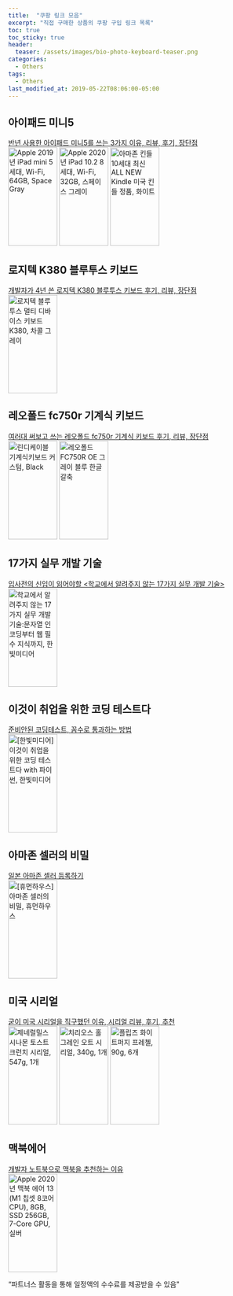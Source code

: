```yaml
---
title:  "쿠팡 링크 모음"
excerpt: "직접 구매한 상품의 쿠팡 구입 링크 목록"
toc: true
toc_sticky: true
header:
  teaser: /assets/images/bio-photo-keyboard-teaser.png
categories:
  - Others
tags:
  - Others
last_modified_at: 2019-05-22T08:06:00-05:00
---
```


## 아이패드 미니5
[반년 사용한 아이패드 미니5를 쓰는 3가지 이유, 리뷰, 후기, 장단점](https://blog.naver.com/donggyu_rhee/222157621026)  
<a href="https://coupa.ng/bRNbBC" target="_blank" referrerpolicy="unsafe-url"><img src="https://static.coupangcdn.com/image/affiliate/banner/2707e87cb416cd0045d5dd051edc49b3@2x.jpg" alt="Apple 2019년 iPad mini 5세대, Wi-Fi, 64GB, Space Gray" width="100" height="200"></a>
<a href="https://coupa.ng/bRNb1e" target="_blank" referrerpolicy="unsafe-url"><img src="https://static.coupangcdn.com/image/affiliate/banner/a6a07d34984081e08a034a97c940b1de@2x.jpg" alt="Apple 2020년 iPad 10.2 8세대, Wi-Fi, 32GB, 스페이스 그레이" width="100" height="200"></a>
<a href="https://coupa.ng/bRNbW7" target="_blank" referrerpolicy="unsafe-url"><img src="https://static.coupangcdn.com/image/affiliate/banner/4e7f4c4efacda7fa53bec2a2b870d9e4@2x.jpg" alt="아마존 킨들10세대 최신 ALL NEW Kindle 미국 킨들 정품, 화이트" width="100" height="200"></a>
## 로지텍 K380 블루투스 키보드  
[개발자가 4년 쓴 로지텍 K380 블루투스 키보드 후기, 리뷰, 장단점](https://blog.naver.com/donggyu_rhee/222151430934)   
<a href="https://coupa.ng/bRM49u" target="_blank" referrerpolicy="unsafe-url"><img src="https://static.coupangcdn.com/image/affiliate/banner/22fecc2496e59e4482192813a19bbaa4@2x.jpg" alt="로지텍 블루투스 멀티 디바이스 키보드 K380, 차콜 그레이" width="100" height="200"></a>
    
## 레오폴드 fc750r 기계식 키보드  
[여러대 써보고 쓰는 레오폴드 fc750r 기계식 키보드 후기, 리뷰, 장단점](https://blog.naver.com/donggyu_rhee/222153649495)   
<a href="https://coupa.ng/bRM7HG" target="_blank" referrerpolicy="unsafe-url"><img src="https://static.coupangcdn.com/image/affiliate/banner/ff24fdd43d2951c0ff51739fa6f2e4ba@2x.jpg" alt="린디케이블 기계식키보드 커스텀, Black" width="100" height="200"></a>
<a href="https://coupa.ng/bRM8s9" target="_blank" referrerpolicy="unsafe-url"><img src="https://static.coupangcdn.com/image/affiliate/banner/e6721d6ef766ad66ec21a2929e91a86b@2x.jpg" alt="레오폴드 FC750R OE 그레이 블루 한글 갈축" width="100" height="200"></a>
  
## 17가지 실무 개발 기술   
[입사전의 신입이 읽어야할 <학교에서 알려주지 않는 17가지 실무 개발 기술>](https://blog.naver.com/donggyu_rhee/222153737537)   
<a href="https://coupa.ng/bRM9Ze" target="_blank" referrerpolicy="unsafe-url"><img src="https://static.coupangcdn.com/image/affiliate/banner/56ed0fc643ac84413719fb0a3cc0ca4b@2x.jpg" alt="학교에서 알려주지 않는 17가지 실무 개발 기술:문자열 인코딩부터 웹 필수 지식까지, 한빛미디어" width="100" height="200"></a>

## 이것이 취업을 위한 코딩 테스트다  
[준비안된 코딩테스트, 꼼수로 통과하는 방법](https://blog.naver.com/donggyu_rhee/222242986691)  
<a href="https://coupa.ng/bR2MtJ" target="_blank" referrerpolicy="unsafe-url"><img src="https://static.coupangcdn.com/image/affiliate/banner/3e48e19a7196b4a1c763c9ea4dd2c0ae@2x.jpg" alt="[한빛미디어]이것이 취업을 위한 코딩 테스트다 with 파이썬, 한빛미디어" width="100" height="200"></a>

## 아마존 셀러의 비밀  
[일본 아마존 셀러 등록하기](https://blog.naver.com/donggyu_rhee/222155657872)  
<a href="https://coupa.ng/bRQYTg" target="_blank" referrerpolicy="unsafe-url"><img src="https://static.coupangcdn.com/image/affiliate/banner/eb3308aba9213146ab56713229d3062f@2x.jpg" alt="[휴먼하우스]아마존 셀러의 비밀, 휴먼하우스" width="100" height="200"></a>

## 미국 시리얼  
[굳이 미국 시리얼을 직구했던 이유, 시리얼 리뷰, 후기, 추천](https://blog.naver.com/donggyu_rhee/222155250162)  
<a href="https://coupa.ng/bRNaPF" target="_blank" referrerpolicy="unsafe-url"><img src="https://static.coupangcdn.com/image/affiliate/banner/d99e98635e20b875591b51112f6cde03@2x.jpg" alt="제네럴밀스 시나몬 토스트 크런치 시리얼, 547g, 1개" width="100" height="200"></a>
<a href="https://coupa.ng/bRNbhz" target="_blank" referrerpolicy="unsafe-url"><img src="https://static.coupangcdn.com/image/affiliate/banner/ded837d36add6c6da7fba0f6b3cdfcba@2x.jpg" alt="치리오스 홀 그레인 오트 시리얼, 340g, 1개" width="100" height="200"></a>
<a href="https://coupa.ng/bRNa9D" target="_blank" referrerpolicy="unsafe-url"><img src="https://static.coupangcdn.com/image/affiliate/banner/a5b03531cf50846336c40bf8e1fc7df2@2x.jpg" alt="플립즈 화이트퍼지 프레첼, 90g, 6개" width="100" height="200"></a>

## 맥북에어  
[개발자 노트북으로 맥북을 추천하는 이유](hhttps://blog.naver.com/donggyu_rhee/222202900755)  
<a href="https://coupa.ng/bRNfDB" target="_blank" referrerpolicy="unsafe-url"><img src="https://static.coupangcdn.com/image/affiliate/banner/3cc1efb63be323fad3c9c6eb59bd1bf7@2x.jpg" alt="Apple 2020년 맥북 에어 13 (M1 칩셋 8코어 CPU), 8GB, SSD 256GB, 7-Core GPU, 실버" width="100" height="200"></a>  
    
“파트너스 활동을 통해 일정액의 수수료를 제공받을 수 있음"